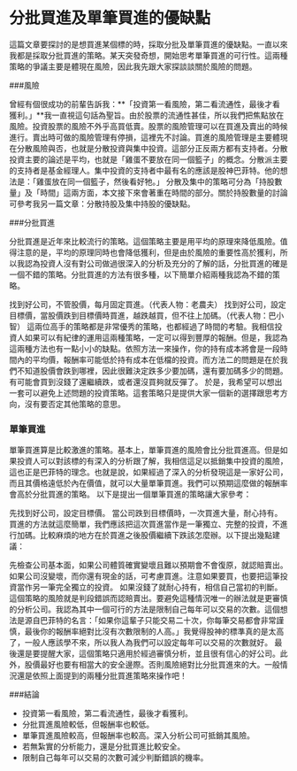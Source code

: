 # 分批買進及單筆買進的優缺點

這篇文章要探討的是想買進某個標的時，採取分批及單筆買進的優缺點。一直以來我都是採取分批買進的策略。某天突發奇想，開始思考單筆買進的可行性。這兩種策略的爭議主要是體現在風險，因此我先跟大家探談談關於風險的問題。

###風險

曾經有個很成功的前輩告訴我：**「投資第一看風險，第二看流通性，最後才看獲利。」**我一直視這句話為聖旨。由於股票的流通性甚佳，所以我們把焦點放在風險。投資股票的風險不外乎高買低賣。股票的風險管理可以在買進及賣出的時候進行。賣出時可做的風險管理有停損，這裡先不討論。買進的風險管理是主要體現在分散風險與否，也就是分散投資與集中投資。這部分正反兩方都有支持者。分散投資主要的論述是平均，也就是「雞蛋不要放在同一個籃子」的概念。分散派主要的支持者是基金經理人。集中投資的支持者中最有名的應該是股神巴菲特。他的想法是：「雞蛋放在同一個籃子，然後看好牠。」 分散及集中的策略可分為「持股數量」及「時間」這兩方面，本文接下來會著重在時間的部分。關於持股數量的討論可參考我另一篇文章：分散持股及集中持股的優缺點。

###分批買進

分批買進是近年來比較流行的策略。這個策略主要是用平均的原理來降低風險。值得注意的是，平均的原理同時也會降低獲利，但是由於風險的重要性高於獲利，所以我認為投資人沒有對公司做過很深入的分析及充分的了解的話，分批買進的確是一個不錯的策略。分批買進的方法有很多種，以下簡單介紹兩種我認為不錯的策略。

找到好公司，不管股價，每月固定買進。（代表人物：老農夫）
找到好公司，設定目標價，當股價跌到目標價時買進，越跌越買，但不往上加碼。（代表人物：巴小智）
這兩位高手的策略都是非常優秀的策略，也都經過了時間的考驗。我相信投資人如果可以有紀律的運用這兩種策略，一定可以得到豐厚的報酬。但是，我認為這兩種方法也有一點小小的缺點。依照方法一來操作，你的持有成本將會是一段時間內的平均價，報酬率可能低於持有成本在低檔的投資。而方法二的問題是在於我們不知道股價會跌到哪裡，因此很難決定跌多少要加碼，還有要加碼多少的問題。有可能會買到沒錢了還繼續跌，或者還沒買夠就反彈了。 於是，我希望可以想出一套可以避免上述問題的投資策略。這套策略只是提供大家一個新的選擇跟思考方向，沒有要否定其他策略的意思。

### 單筆買進

單筆買進算是比較激進的策略。基本上，單筆買進的風險會比分批買進高。但是如果投資人可以對該標的有深入的分析跟了解，我相信這足以抵銷集中投資的風險，這也正是巴菲特的理念。也就是說，如果經過了深入的分析發現這是一家好公司，而且其價格遠低於內在價值，就可以大量單筆買進。我們可以預期這麼做的報酬率會高於分批買進的策略。 以下是提出一個單筆買進的策略讓大家參考：

先找到好公司，設定目標價。
當公司跌到目標價時，一次買進大量，耐心持有。
買進的方法就這麼簡單，我們應該把這次買進當作是一筆獨立、完整的投資，不進行加碼。比較麻煩的地方在於買進之後股價繼續下跌該怎麼辦。以下提出幾點建議：

先檢查公司基本面，如果公司體質確實變壞且難以預期會不會復原，就認賠賣出。
如果公司沒變壞，而你還有現金的話，可考慮買進。注意如果要買，也要把這筆投資當作另一筆完全獨立的投資。
如果沒錢了就耐心持有，相信自己當初的判斷。
這個策略的風險就是判段錯誤而認賠賣出。要避免這種情況唯一的辦法就是更審慎的分析公司。我認為其中一個可行的方法是限制自己每年可以交易的次數。這個想法是源自巴菲特的名言：「如果你這輩子只能交易二十次，你每筆交易都會非常謹慎，最後你的報酬率絕對比沒有次數限制的人高。」我覺得股神的標準真的是太高了，一般人應該學不來，所以我人為我們可以設定每年可以交易的次數就好。 最後還是要提醒大家，這個策略只適用於經過審慎分析，並且很有信心的好公司。此外，股價最好也要有相當大的安全邊際。否則風險絕對比分批買進來的大。一般情況還是依照上面提到的兩種分批買進策略來操作吧！

###結論

- 投資第一看風險，第二看流通性，最後才看獲利。
- 分批買進風險較低，但報酬率也較低。
- 單筆買進風險較高，但報酬率也較高。深入分析公司可抵銷其風險。
- 若無紮實的分析能力，還是分批買進比較安全。
- 限制自己每年可以交易的次數可減少判斷錯誤的機率。
